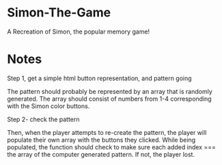 # Simon-The-Game
A Recreation of Simon, the popular memory game!




# Notes
Step 1, get a simple html button representation, and pattern going

The pattern should probably be represented by an array that is randomly generated. The array should consist of numbers from 1-4 corresponding with the Simon color buttons. 

Step 2- check the pattern 

Then, when the player attempts to re-create the pattern, the player will populate their own array with the buttons they clicked.  While being populated, the function should check to make sure each added index === the array of the computer generated pattern. If not, the player lost. 
